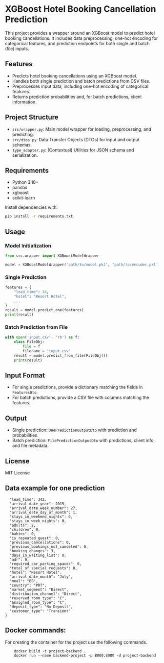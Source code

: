 # XGBoost Hotel Booking Cancellation Prediction

This project provides a wrapper around an XGBoost model to predict hotel booking cancellations. It includes data preprocessing, one-hot encoding for categorical features, and prediction endpoints for both single and batch (file) inputs.

## Features

- Predicts hotel booking cancellations using an XGBoost model.
- Handles both single prediction and batch predictions from CSV files.
- Preprocesses input data, including one-hot encoding of categorical features.
- Returns prediction probabilities and, for batch predictions, client information.

## Project Structure

- `src/wrapper.py`: Main model wrapper for loading, preprocessing, and predicting.
- `src/dtos.py`: Data Transfer Objects (DTOs) for input and output schemas.
- `type_adapter.py`: (Contextual) Utilities for JSON schema and serialization.

## Requirements

- Python 3.10+
- pandas
- xgboost
- scikit-learn

Install dependencies with:

```bash
pip install -r requirements.txt
```

## Usage

### Model Initialization

```python
from src.wrapper import XGBoostModelWrapper

model = XGBoostModelWrapper('path/to/model.pkl', 'path/to/encoder.pkl')
```

### Single Prediction

```python
features = {
    "lead_time": 34,
    "hotel": "Resort Hotel",
    ...
}
result = model.predict_one(features)
print(result)
```

### Batch Prediction from File

```python
with open('input.csv', 'rb') as f:
    class FileObj:
        file = f
        filename = 'input.csv'
    result = model.predict_from_file(FileObj())
    print(result)
```

## Input Format

- For single predictions, provide a dictionary matching the fields in `FeaturesDto`.
- For batch predictions, provide a CSV file with columns matching the features.

## Output

- Single prediction: `OnePredictionOutputDto` with prediction and probabilities.
- Batch prediction: `FilePredictionOutputDto` with predictions, client info, and file metadata.

## License

MIT License



## Data example for one prediction

```{
  "lead_time": 342,
  "arrival_date_year": 2015,
  "arrival_date_week_number": 27,
  "arrival_date_day_of_month": 1,
  "stays_in_weekend_nights": 0,
  "stays_in_week_nights": 0,
  "adults": 2,
  "children": 0,
  "babies": 0,
  "is_repeated_guest": 0,
  "previous_cancellations": 0,
  "previous_bookings_not_canceled": 0,
  "booking_changes": 3,
  "days_in_waiting_list": 0,
  "adr": 0,
  "required_car_parking_spaces": 0,
  "total_of_special_requests": 0,
  "hotel": "Resort Hotel",
  "arrival_date_month": "July",
  "meal": "BB",
  "country": "PRT",
  "market_segment": "Direct",
  "distribution_channel": "Direct",
  "reserved_room_type": "C",
  "assigned_room_type": "C",
  "deposit_type": "No Deposit",
  "customer_type": "Transient"
}
```

## Docker commands:

For creating the container for the project use the following commands.

```
    docker build -t project-backend .
    docker run --name backend-project -p 8000:8000 -d project-backend
```
